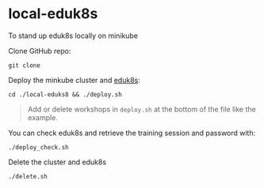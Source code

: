 # local-eduk8s
To stand up eduk8s locally on minikube


Clone GitHub repo:

```copy
git clone
```

Deploy the minkube cluster and [eduk8s](https://docs.eduk8s.io/):

```copy
cd ./local-eduks8 && ./deploy.sh
```

> Add or delete workshops in `deploy.sh` at the bottom of the file like the example.

You can check eduk8s and retrieve the training session and password  with:

```
./deploy_check.sh
```



Delete the cluster and eduk8s

```copy
./delete.sh
```

